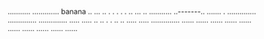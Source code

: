  ...........
.............       banana
..   ...   ..
.  .  .  .  .
..   ...   ..
 ...........
 ..-------..
   .......
      .
..............
..............
..............
.....    .....
..          ..
.            .
..          ..
.....    .....
..............
......  ......
......  ......
......  ......
......  ...... 
......  ......
